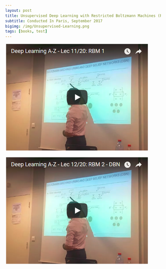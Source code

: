 ```yaml
---
layout: post
title: Unsupervised Deep Learning with Restricted Boltzmann Machines (RBM) and Deep Belief Networks (DBN)
subtitle: Conducted In Paris, September 2017
bigimg: /img/Unsupervised-Learning.png
tags: [books, test]
---
```


[![Part 1](/img/DBN-Lec1.png)](https://www.youtube.com/embed/Jc1Kx5wfi_Q)

[![Part 2](/img/DBN-Lec2.png)](https://www.youtube.com/embed/FBgx2ZEBApE)
